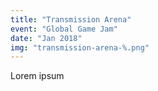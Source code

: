 ```yaml
---
title: "Transmission Arena"
event: "Global Game Jam"
date: "Jan 2018"
img: "transmission-arena-%.png"
---
```

Lorem ipsum